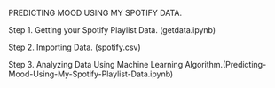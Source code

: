 PREDICTING MOOD USING MY SPOTIFY DATA.

Step 1. Getting your Spotify Playlist Data. (getdata.ipynb)

Step 2. Importing Data. (spotify.csv)

Step 3. Analyzing Data Using Machine Learning Algorithm.(Predicting-Mood-Using-My-Spotify-Playlist-Data.ipynb)
